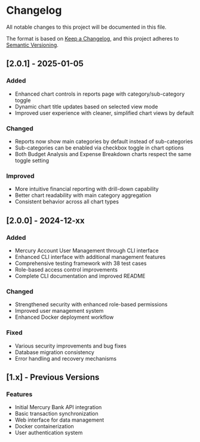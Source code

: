 # Changelog

All notable changes to this project will be documented in this file.

The format is based on [Keep a Changelog](https://keepachangelog.com/en/1.0.0/),
and this project adheres to [Semantic Versioning](https://semver.org/spec/v2.0.0.html).

## [2.0.1] - 2025-01-05

### Added
- Enhanced chart controls in reports page with category/sub-category toggle
- Dynamic chart title updates based on selected view mode
- Improved user experience with cleaner, simplified chart views by default

### Changed
- Reports now show main categories by default instead of sub-categories
- Sub-categories can be enabled via checkbox toggle in chart options
- Both Budget Analysis and Expense Breakdown charts respect the same toggle setting

### Improved
- More intuitive financial reporting with drill-down capability
- Better chart readability with main category aggregation
- Consistent behavior across all chart types

## [2.0.0] - 2024-12-xx

### Added
- Mercury Account User Management through CLI interface
- Enhanced CLI interface with additional management features
- Comprehensive testing framework with 38 test cases
- Role-based access control improvements
- Complete CLI documentation and improved README

### Changed
- Strengthened security with enhanced role-based permissions
- Improved user management system
- Enhanced Docker deployment workflow

### Fixed
- Various security improvements and bug fixes
- Database migration consistency
- Error handling and recovery mechanisms

## [1.x] - Previous Versions

### Features
- Initial Mercury Bank API integration
- Basic transaction synchronization
- Web interface for data management
- Docker containerization
- User authentication system
